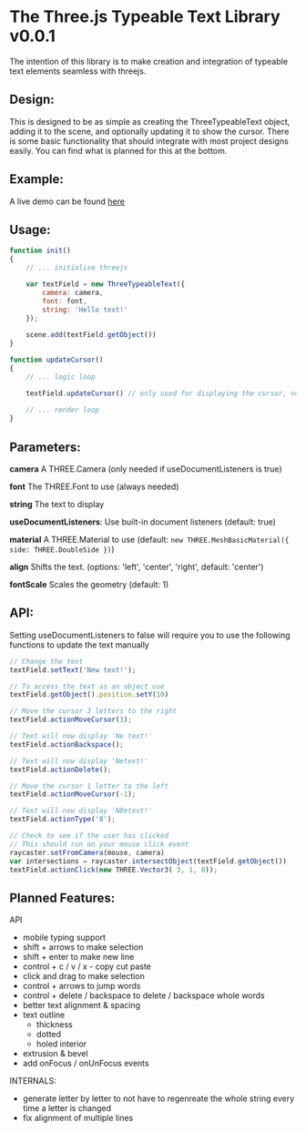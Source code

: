 # The Three.js Typeable Text Library v0.0.1

The intention of this library is to make creation and integration of typeable text elements seamless with threejs.

## Design:

This is designed to be as simple as creating the ThreeTypeableText object, adding it to the scene, and optionally updating it to show the cursor. There is some basic functionality that should integrate with most project designs easily. You can find what is planned for this at the bottom.

## Example:

A live demo can be found [here](https://three-typeable-text.netlify.app/)

## Usage:
```javascript
function init()
{
    // ... initialise threejs

    var textField = new ThreeTypeableText({
        camera: camera,
        font: font,
        string: 'Hello text!'
    });
    
    scene.add(textField.getObject())
}

function updateCursor()
{
    // ... logic loop

    textField.updateCursor() // only used for displaying the cursor, not necessary for functionality
    
    // ... render loop
}
```

## Parameters:

**camera** A THREE.Camera (only needed if useDocumentListeners is true)

**font** The THREE.Font to use (always needed)

**string** The text to display

**useDocumentListeners**: Use built-in document listeners (default: true)

**material** A THREE.Material to use (default: `new THREE.MeshBasicMaterial({ side: THREE.DoubleSide })`)

**align** Shifts the text. (options: 'left', 'center', 'right', default: 'center') 

**fontScale** Scales the geometry (default: 1)

## API:

Setting useDocumentListeners to false will require you to use the following functions to update the text manually

```javascript
// Change the text
textField.setText('New text!');

// To access the text as an object use
textField.getObject().position.setY(10)

// Move the cursor 3 letters to the right
textField.actionMoveCursor(3);

// Text will now display 'Ne text!'
textField.actionBackspace();

// Text will now display 'Netext!'
textField.actionDelete();

// Move the cursor 1 letter to the left
textField.actionMoveCursor(-1);

// Text will now display 'N8etext!'
textField.actionType('8');

// Check to see if the user has clicked
// This should run on your mouse click event
raycaster.setFromCamera(mouse, camera)
var intersections = raycaster.intersectObject(textField.getObject())
textField.actionClick(new THREE.Vector3( 3, 1, 0));
```

## Planned Features:

API
- mobile typing support
- shift + arrows to make selection
- shift + enter to make new line
- control + c / v / x - copy cut paste
- click and drag to make selection
- control + arrows to jump words
- control + delete / backspace to delete / backspace whole words
- better text alignment & spacing
- text outline
  - thickness
  - dotted
  - holed interior
- extrusion & bevel
- add onFocus / onUnFocus events

INTERNALS:
- generate letter by letter to not have to regenreate the whole string every time a letter is changed
- fix alignment of multiple lines